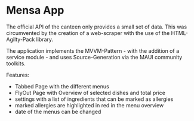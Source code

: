 # Mensa App

The official API of the canteen only provides a small set of data. This was circumvented by the creation of a web-scraper with the use of the HTML-Agilty-Pack library. 

The application implements the MVVM-Pattern - with the addition of a service module - and uses Source-Generation via the MAUI community toolkits. 

Features: 
- Tabbed Page with the different menus
- FlyOut Page with Overview of selected dishes and total price
- settings with a list of ingredients that can be marked as allergies
- marked allergies are highlighted in red in the menu overview 
- date of the menus can be changed 
